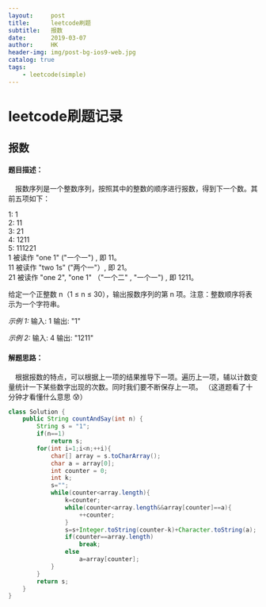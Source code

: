 ```yaml
---
layout:     post
title:      leetcode刷题
subtitle:   报数
date:       2019-03-07
author:     HK
header-img: img/post-bg-ios9-web.jpg
catalog: true
tags:
    - leetcode(simple)
---
```

# leetcode刷题记录
## 报数

#### 题目描述：
　报数序列是一个整数序列，按照其中的整数的顺序进行报数，得到下一个数。其前五项如下：

1:     1<br>
2:     11<br>
3:     21<br>
4:     1211<br>
5:    111221<br>
1 被读作  "one 1"  ("一个一") , 即 11。<br>
11 被读作 "two 1s" ("两个一"）, 即 21。<br>
21 被读作 "one 2",  "one 1" （"一个二" ,  "一个一") , 即 1211。

给定一个正整数 n（1 ≤ n ≤ 30），输出报数序列的第 n 项。注意：整数顺序将表示为一个字符串。

*示例 1:*
输入: 1
输出: "1"

*示例 2:*
输入: 4
输出: "1211"

#### 解题思路：
　根据报数的特点，可以根据上一项的结果推导下一项。遍历上一项，辅以计数变量统计一下某些数字出现的次数。同时我们要不断保存上一项。
（这道题看了十分钟才看懂什么意思 😰）
```java
class Solution {
    public String countAndSay(int n) {
        String s = "1";
        if(n==1)
            return s;
        for(int i=1;i<n;++i){
            char[] array = s.toCharArray();
            char a = array[0];
            int counter = 0;
            int k;
            s="";
            while(counter<array.length){
                k=counter;
                while(counter<array.length&&array[counter]==a){
                    ++counter;
                }
                s=s+Integer.toString(counter-k)+Character.toString(a);
                if(counter==array.length)
                    break;
                else
                    a=array[counter];
            }
        }
        return s;
    }
}
```
